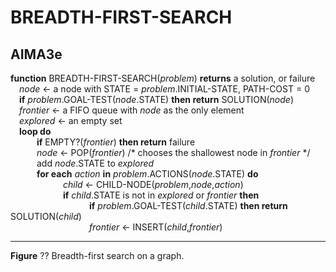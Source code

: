 # BREADTH-FIRST-SEARCH

## AIMA3e
__function__ BREADTH-FIRST-SEARCH(_problem_) __returns__ a solution, or failure  
&emsp;_node_ &larr; a node with STATE = _problem_.INITIAL\-STATE, PATH\-COST = 0    
&emsp;__if__ _problem_.GOAL\-TEST(_node_.STATE) __then return__ SOLUTION(_node_)  
&emsp;_frontier_ &larr; a FIFO queue with _node_ as the only element  
&emsp;_explored_ &larr; an empty set  
&emsp;__loop do__  
&emsp;&emsp;&emsp;__if__ EMPTY?(_frontier_) __then return__ failure  
&emsp;&emsp;&emsp;_node_ &larr; POP(_frontier_) /\* chooses the shallowest node in _frontier_ \*/  
&emsp;&emsp;&emsp;add _node_.STATE to _explored_  
&emsp;&emsp;&emsp;__for each__ _action_ __in__ _problem_.ACTIONS(_node_.STATE) __do__  
&emsp;&emsp;&emsp;&emsp;&emsp;&emsp;_child_ &larr; CHILD\-NODE(_problem_,_node_,_action_)  
&emsp;&emsp;&emsp;&emsp;&emsp;&emsp;__if__ _child_.STATE is not in _explored_ or _frontier_ __then__  
&emsp;&emsp;&emsp;&emsp;&emsp;&emsp;&emsp;&emsp;&emsp;__if__ _problem_.GOAL\-TEST(_child_.STATE) __then return__ SOLUTION(_child_)  
&emsp;&emsp;&emsp;&emsp;&emsp;&emsp;&emsp;&emsp;&emsp;_frontier_ &larr; INSERT(_child_,_frontier_)  

---
__Figure__ ?? Breadth\-first search on a graph.
